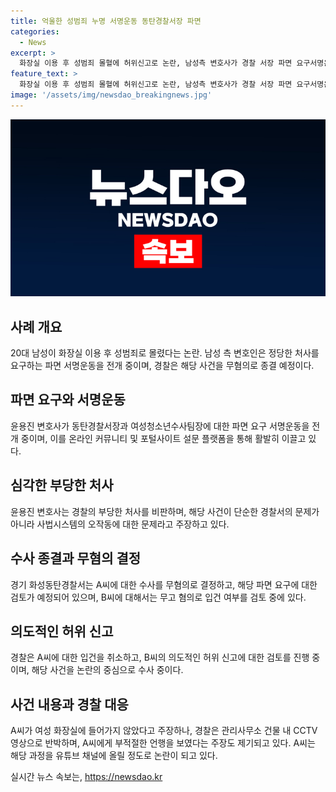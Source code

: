 ```yaml
---
title: 억울한 성범죄 누명 서명운동 동탄경찰서장 파면
categories:
  - News
excerpt: >
  화장실 이용 후 성범죄 몰혈에 허위신고로 논란, 남성측 변호사가 경찰 서장 파면 요구서명운동 진행 중. 피해를 주장한 여성이 허위신고를 자백하며 무고혐의 검토 중. 변호사는 경찰 처사를 비판하며 남성 피의자에 대한 억울한 누명을 거론, 사법시스템의 오작동 우려를 제기. 경찰은 수사 종결과 함께 파면 요구 운동에 대한 대응이 예상. 유튜브 채널 억울한 남자에 사건 관련 영상 게시되며 논란 확산. (150자)
feature_text: >
  화장실 이용 후 성범죄 몰혈에 허위신고로 논란, 남성측 변호사가 경찰 서장 파면 요구서명운동 진행 중. 피해를 주장한 여성이 허위신고를 자백하며 무고혐의 검토 중. 변호사는 경찰 처사를 비판하며 남성 피의자에 대한 억울한 누명을 거론, 사법시스템의 오작동 우려를 제기. 경찰은 수사 종결과 함께 파면 요구 운동에 대한 대응이 예상. 유튜브 채널 억울한 남자에 사건 관련 영상 게시되며 논란 확산. (150자)
image: '/assets/img/newsdao_breakingnews.jpg'
---
```


<p><img src="/assets/img/newsdao_breakingnews.jpg" alt="implanttips 속보" /></p>

<h2 data-ke-size="size26">사례 개요</h2>

<p>20대 남성이 화장실 이용 후 성범죄로 몰렸다는 논란. 남성 측 변호인은 정당한 처사를 요구하는 파면 서명운동을 전개 중이며, 경찰은 해당 사건을 무혐의로 종결 예정이다.</p>

<h2 data-ke-size="size26">파면 요구와 서명운동</h2>

<p>윤용진 변호사가 동탄경찰서장과 여성청소년수사팀장에 대한 파면 요구 서명운동을 전개 중이며, 이를 온라인 커뮤니티 및 포털사이트 설문 플랫폼을 통해 활발히 이끌고 있다.</p>

<h2 data-ke-size="size26">심각한 부당한 처사</h2>

<p>윤용진 변호사는 경찰의 부당한 처사를 비판하며, 해당 사건이 단순한 경찰서의 문제가 아니라 사법시스템의 오작동에 대한 문제라고 주장하고 있다.</p>

<h2 data-ke-size="size26">수사 종결과 무혐의 결정</h2>

<p>경기 화성동탄경찰서는 A씨에 대한 수사를 무혐의로 결정하고, 해당 파면 요구에 대한 검토가 예정되어 있으며, B씨에 대해서는 무고 혐의로 입건 여부를 검토 중에 있다.</p>

<h2 data-ke-size="size26">의도적인 허위 신고</h2>

<p>경찰은 A씨에 대한 입건을 취소하고, B씨의 의도적인 허위 신고에 대한 검토를 진행 중이며, 해당 사건을 논란의 중심으로 수사 중이다.</p>

<h2 data-ke-size="size26">사건 내용과 경찰 대응</h2>

<p>A씨가 여성 화장실에 들어가지 않았다고 주장하나, 경찰은 관리사무소 건물 내 CCTV 영상으로 반박하며, A씨에게 부적절한 언행을 보였다는 주장도 제기되고 있다. A씨는 해당 과정을 유튜브 채널에 올릴 정도로 논란이 되고 있다.</p>
실시간 뉴스 속보는, <a href="https://newsdao.kr" rel="dofollow">https://newsdao.kr</a>


